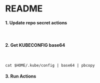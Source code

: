 # README
#### **1. Update repo secret actions**
<br>

#### **2. Get KUBECONFIG base64**
<br>

    cat $HOME/.kube/config | base64 | pbcopy

#### **3. Run Actions**